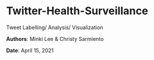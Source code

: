 # Twitter-Health-Surveillance
Tweet Labelling/ Analysis/ Visualization

**Authors**: Minki Lee & Christy Sarmiento

**Date**: April 15, 2021
